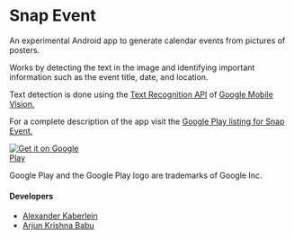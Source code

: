 # Snap Event
An experimental Android app to generate calendar events from pictures of posters.

Works by detecting the text in the image and identifying important information such as the event title, date, and location.

Text detection is done using the [Text Recognition API](https://developers.google.com/vision/text-overview) of [Google Mobile Vision.](https://developers.google.com/vision/)

For a complete description of the app visit the [Google Play listing for Snap Event.](https://play.google.com/store/apps/details?id=io.github.arjunkrishnababu96.snapevent)

<a href='https://play.google.com/store/apps/details?id=io.github.arjunkrishnababu96.snapevent&pcampaignid=MKT-Other-global-all-co-prtnr-py-PartBadge-Mar2515-1'><img alt='Get it on Google Play' src='https://play.google.com/intl/en_gb/badges/images/generic/en_badge_web_generic.png' style="max-width:30%;"/></a>

Google Play and the Google Play logo are trademarks of Google Inc.

####  Developers
* [Alexander Kaberlein](https://github.com/akaberlein)
* [Arjun Krishna Babu](https://github.com/arjunkrishnababu96)
